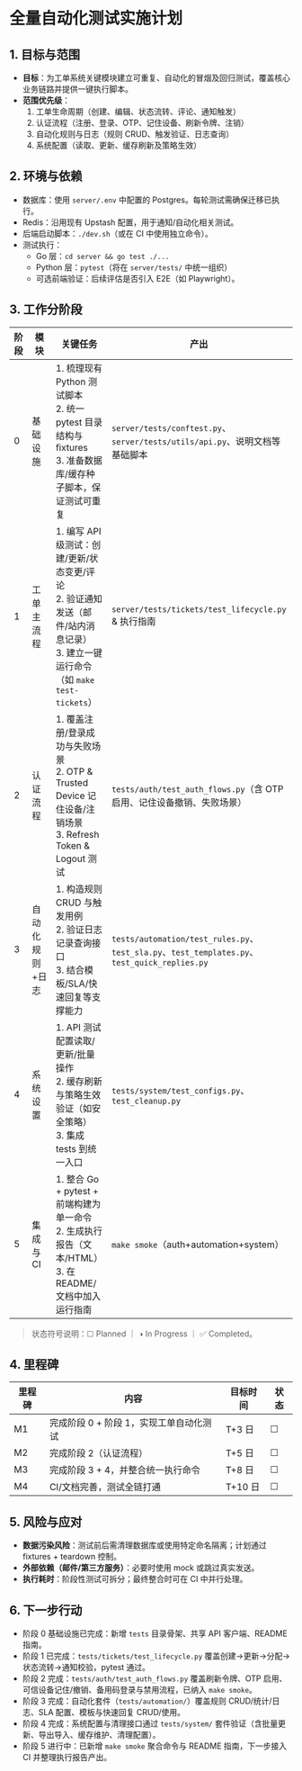 # 全量自动化测试实施计划

## 1. 目标与范围
- **目标**：为工单系统关键模块建立可重复、自动化的冒烟及回归测试，覆盖核心业务链路并提供一键执行脚本。
- **范围优先级**：
  1. 工单生命周期（创建、编辑、状态流转、评论、通知触发）
  2. 认证流程（注册、登录、OTP、记住设备、刷新令牌、注销）
  3. 自动化规则与日志（规则 CRUD、触发验证、日志查询）
  4. 系统配置（读取、更新、缓存刷新及策略生效）

## 2. 环境与依赖
- 数据库：使用 `server/.env` 中配置的 Postgres。每轮测试需确保迁移已执行。
- Redis：沿用现有 Upstash 配置，用于通知/自动化相关测试。
- 后端启动脚本：`./dev.sh`（或在 CI 中使用独立命令）。
- 测试执行：
  - Go 层：`cd server && go test ./...`
  - Python 层：`pytest`（将在 `server/tests/` 中统一组织）
  - 可选前端验证：后续评估是否引入 E2E（如 Playwright）。

## 3. 工作分阶段
| 阶段 | 模块 | 关键任务 | 产出 | 状态 |
| ---- | ---- | -------- | ---- | ---- |
| 0 | 基础设施 | 1. 梳理现有 Python 测试脚本<br>2. 统一 pytest 目录结构与 fixtures<br>3. 准备数据库/缓存种子脚本，保证测试可重复 | `server/tests/conftest.py`、`server/tests/utils/api.py`、说明文档等基础脚本 | ✅ Completed |
| 1 | 工单主流程 | 1. 编写 API 级测试：创建/更新/状态变更/评论<br>2. 验证通知发送（邮件/站内消息记录）<br>3. 建立一键运行命令（如 `make test-tickets`） | `server/tests/tickets/test_lifecycle.py` & 执行指南 | ✅ Completed |
| 2 | 认证流程 | 1. 覆盖注册/登录成功与失败场景<br>2. OTP & Trusted Device 记住设备/注销场景<br>3. Refresh Token & Logout 测试 | `tests/auth/test_auth_flows.py`（含 OTP 启用、记住设备撤销、失败场景） | ✅ Completed |
| 3 | 自动化规则+日志 | 1. 构造规则 CRUD 与触发用例<br>2. 验证日志记录查询接口<br>3. 结合模板/SLA/快速回复等支撑能力 | `tests/automation/test_rules.py`、`test_sla.py`、`test_templates.py`、`test_quick_replies.py` | ✅ Completed |
| 4 | 系统设置 | 1. API 测试配置读取/更新/批量操作<br>2. 缓存刷新与策略生效验证（如安全策略）<br>3. 集成 tests 到统一入口 | `tests/system/test_configs.py`、`test_cleanup.py` | ✅ Completed |
| 5 | 集成与 CI | 1. 整合 Go + pytest + 前端构建为单一命令<br>2. 生成执行报告（文本/HTML）<br>3. 在 README/文档中加入运行指南 | `make smoke`（auth+automation+system） | ◑ In Progress |

> 状态符号说明：☐ Planned ｜ ◑ In Progress ｜ ✅ Completed。

## 4. 里程碑
| 里程碑 | 内容 | 目标时间 | 状态 |
| ------ | ---- | -------- | ---- |
| M1 | 完成阶段 0 + 阶段 1，实现工单自动化测试 | T+3 日 | ☐ |
| M2 | 完成阶段 2（认证流程） | T+5 日 | ☐ |
| M3 | 完成阶段 3 + 4，并整合统一执行命令 | T+8 日 | ☐ |
| M4 | CI/文档完善，测试全链打通 | T+10 日 | ☐ |

## 5. 风险与应对
- **数据污染风险**：测试前后需清理数据库或使用特定命名隔离；计划通过 fixtures + teardown 控制。
- **外部依赖（邮件/第三方服务）**：必要时使用 mock 或跳过真实发送。
- **执行耗时**：阶段性测试可拆分；最终整合时可在 CI 中并行处理。

## 6. 下一步行动
- 阶段 0 基础设施已完成：新增 `tests` 目录骨架、共享 API 客户端、README 指南。
- 阶段 1 已完成：`tests/tickets/test_lifecycle.py` 覆盖创建→更新→分配→状态流转→通知校验，pytest 通过。
- 阶段 2 完成：`tests/auth/test_auth_flows.py` 覆盖刷新令牌、OTP 启用、可信设备记住/撤销、备用码登录与禁用流程，已纳入 `make smoke`。
- 阶段 3 完成：自动化套件（`tests/automation/`）覆盖规则 CRUD/统计/日志、SLA 配置、模板与快速回复 CRUD/使用。
- 阶段 4 完成：系统配置与清理接口通过 `tests/system/` 套件验证（含批量更新、导出导入、缓存维护、清理配置）。
- 阶段 5 进行中：已新增 `make smoke` 聚合命令与 README 指南，下一步接入 CI 并整理执行报告产出。
